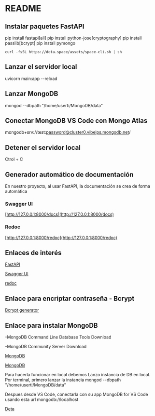 # README

## Instalar paquetes FastAPI

pip install fastapi[all]
pip install python-jose[cryptography]
pip install passlib[bcrypt]
pip install pymongo

`curl -fsSL https://deta.space/assets/space-cli.sh | sh`

## Lanzar el servidor local

uvicorn main:app --reload

## Lanzar MongoDB

mongod --dbpath "/home/userti/MongoDB/data"

## Conectar MongoDB VS Code con Mongo Atlas

mongodb+srv://test:<password@cluster0.vibelps.mongodb.net>/

## Detener el servidor local

Ctrol + C

## Generador automático de documentación

En nuestro proyecto, al usar FastAPI, la documentación se crea de forma automática

### Swagger UI

[http://127.0.0.1:8000/docs](http://127.0.0.1:8000/docs)

### Redoc

[http://127.0.0.1:8000/redoc](http://127.0.0.1:8000/redoc)

## Enlaces de interés

[FastAPI](https://fastapi.tiangolo.com/)

[Swagger UI](https://swagger.io/tools/swagger-ui/)

[redoc](https://dev.to/williamdelaespriella/redoc-documentacion-agil-libre-de-dependencias-1jhk)

## Enlace para encriptar contraseña - Bcrypt

[Bcrypt generator](https://bcrypt-generator.com/https://bcrypt-generator.com/)

## Enlace para instalar MongoDB

 -MongoDB Command Line Database Tools Download

 -MongoDB Community Server Download

[MongoDB](https://www.mongodb.com/try/download/bi-connector)

[MongoDB](https://www.mongodb.com/docs/manual/tutorial/install-mongodb-on-ubuntu/#std-label-install-mdb-community-ubuntu)

Para hacerla funcionar en local debemos
Lanzo instancia de DB en local.
Por terminal, primero lanzar la instancia
mongod --dbpath "/home/userti/MongoDB/data"

Despues desde VS Code, conectarla con su app
MongoDB for VS Code
usando esta url
mongodb://localhost

[Deta](https://deta.space/docs/en/build/new-apps)
